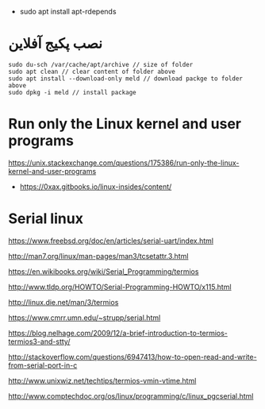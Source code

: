 - sudo apt install apt-rdepends

# نصب پکیج آفلاین
```
sudo du-sch /var/cache/apt/archive // size of folder
sudo apt clean // clear content of folder above
sudo apt install --download-only meld // download packge to folder above
sudo dpkg -i meld // install package
```
# Run only the Linux kernel and user programs
https://unix.stackexchange.com/questions/175386/run-only-the-linux-kernel-and-user-programs

- https://0xax.gitbooks.io/linux-insides/content/

# Serial linux
https://www.freebsd.org/doc/en/articles/serial-uart/index.html

http://man7.org/linux/man-pages/man3/tcsetattr.3.html

https://en.wikibooks.org/wiki/Serial_Programming/termios

http://www.tldp.org/HOWTO/Serial-Programming-HOWTO/x115.html

http://linux.die.net/man/3/termios

https://www.cmrr.umn.edu/~strupp/serial.html

https://blog.nelhage.com/2009/12/a-brief-introduction-to-termios-termios3-and-stty/

http://stackoverflow.com/questions/6947413/how-to-open-read-and-write-from-serial-port-in-c

http://www.unixwiz.net/techtips/termios-vmin-vtime.html

http://www.comptechdoc.org/os/linux/programming/c/linux_pgcserial.html
